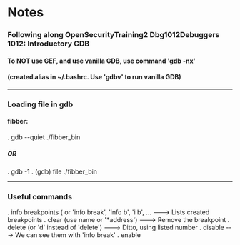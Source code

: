 # Notes

### Following along OpenSecurityTraining2 Dbg1012Debuggers 1012: Introductory GDB


#### To NOT use GEF, and use vanilla GDB, use command 'gdb -nx'
#### (created alias in ~/.bashrc. Use 'gdbv' to run vanilla GDB)

---

### Loading file in gdb

#### fibber:
. gdb --quiet ./fibber_bin

##### OR
. gdb -1
. (gdb) file ./fibber_bin

---

### Useful commands

. info breakpoints ( or 'info break', 'info b', 'i b', ...  ---> Lists created breakpoints
. clear <adress> (use name or '*address')                   ---> Remove the breakpoint
. delete <breakpoint number>  (or 'd' instead of 'delete')  ---> Ditto, using listed number
. disable <breakpoint number>                               ---> We can see them with 'info break'
. enable <breakpoint number>


